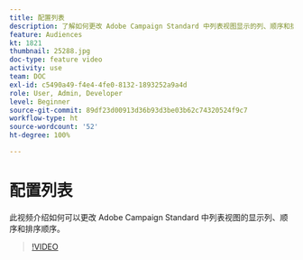 ```yaml
---
title: 配置列表
description: 了解如何更改 Adobe Campaign Standard 中列表视图显示的列、顺序和排序顺序。
feature: Audiences
kt: 1821
thumbnail: 25288.jpg
doc-type: feature video
activity: use
team: DOC
exl-id: c5490a49-f4e4-4fe0-8132-1893252a9a4d
role: User, Admin, Developer
level: Beginner
source-git-commit: 89df23d00913d36b93d3be03b62c74320524f9c7
workflow-type: ht
source-wordcount: '52'
ht-degree: 100%

---
```


# 配置列表

此视频介绍如何可以更改 Adobe Campaign Standard 中列表视图的显示列、顺序和排序顺序。

>[!VIDEO](https://video.tv.adobe.com/v/25288/?quality=12&learn=on)
